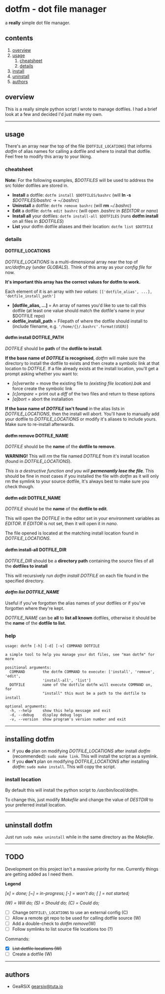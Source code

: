 # dotfm - dot file manager
a **really** simple dot file manager.

## contents
1. [overview](#overview)
2. [usage](#usage)
	1. [cheatsheet](#cheatsheet)
	2. [details](#details)
3. [install](#install)
2. [uninstall](#uninstall)
4. [authors](#authors)

## overview
This is a really simple python script I wrote to manage dotfiles. I had a brief look at a few and decided I'd just make my own.

---

## usage
There's an array near the top of the file (`DOTFILE_LOCATIONS`) that informs _dotfm_ of alias names for calling a dotfile and where to install that dotfile. Feel free to modify this array to your liking.

### cheatsheet
**Note:** For the following examples, _$DOTFILES_ will be used to address the src folder dotfiles are stored in.

- **Install** a dotfile: `dotfm install $DOTFILES/bashrc` (will **ln -s** _$DOTFILES/bashrc_ -> _~/.bashrc_)
- **Uninstall** a dotfile: `dotfm remove bashrc` (will **rm** _~/.bashrc_)
- **Edit** a dotfile: `dotfm edit bashrc` (will open _.bashrc_ in _$EDITOR_ or _nano_)
- **Install all** your dotfiles: `dotfm install-all $DOTFILES` (runs **dotfm install** on all files in _$DOTFILES_)
- **List** your dotfm dotfile aliases and their location: `dotfm list $DOTFILE`

### details
#### DOTFILE\_LOCATIONS

_DOTFILE\_LOCATIONS_ is a multi-dimensional array near the top of _src/dotfm.py_ (under _GLOBALS_). Think of this array as your _config file_ for now.

**It's important this array has the correct values for dotfm to work.**

Each element of it is an array with _two values_: `[['dotfile_alias', ...], 'dotfile_install_path']`

- **[dotfile\_alias, ...]** = An array of names you'd like to use to call this dotfile (at least one value should match the dotfile's name in your $DOTFILE repo)
- **dotfile\_install\_path** = Filepath of where the dotfile should install to (include filename, e.g. `'/home/{}/.bashrc'.format(USER)`)
  
#### dotfm install DOTFILE\_PATH
_DOTFILE_ should be **path** of the **dotfile to install**.

**If the base name of _DOTFILE_ is recognised**, _dotfm_ will make sure the directory to install the dotfile to exists and then create a symbolic link at that location to _DOTFILE_.
If a file already exists at the install location, you'll get a prompt asking whether you want to:

- _\[o\]verwrite_ = move the existing file to _(existing file location).bak_ and force create the symbolic link
- _\[c\]ompare_ = print out a _diff_ of the two files and return to these options
- _\[a\]bort_ = abort the installation

**If the base name of _DOTFILE_ isn't found** in the alias lists in _DOTFILE\_LOCATIONS_, then the install will abort. You'll have to manually add your dotfile to _DOTFILE_LOCATIONS_ or modify it's aliases to include yours. Make sure to re-install afterwards.

#### dotfm remove DOTFILE\_NAME
_DOTFILE_  should be the **name** of the **dotfile to remove**.

**WARNING!** This will _rm_ the file named _DOTFILE_ from it's install location (found in _DOTFILE\_LOCATIONS_).

_This is a destructive function and you will **permenantly lose the file**._ This should be fine in most cases if you installed the file with _dotfm_ as it will only rm the symlink to your source dotfile, It's always best to make sure you check though. 

#### dotfm edit DOTFILE\_NAME
_DOTFILE_ should be the **name** of the **dotfile to edit**.

This will open the _DOTFILE_ in the editor set in your environment variables as _EDITOR_. If _EDITOR_ is not set, then it will open it in _nano_.

The file opened is located at the matching install location found in _DOTFILE\_LOCATIONS_.

#### dotfm install-all DOTFILE\_DIR
_DOTFILE_DIR_ should be a **directory path** containing the source files of all the **dotfiles to install**

This will recursively run _dotfm install DOTFILE_ on each file found in the specified directory.

#### _dotfm list DOTFILE\_NAME_
Useful if you've forgotten the alias names of your dotfiles or if you've forgotten where they're kept.

_DOTFILE\_NAME_ can be **all** to **list all known** dotfiles, otherwise it should be the **name** of the **dotfile to list**.

### help

	usage: dotfm [-h] [-d] [-v] COMMAND DOTFILE
	
	a simple tool to help you manage your dot files, see "man dotfm" for more
	
	positional arguments:
	  COMMAND        the dotfm COMMAND to execute: ['install', 'remove', 'edit',
	                 'install-all', 'list']
	  DOTFILE        name of the dotfile dotfm will execute COMMAND on, for
	                 "install" this must be a path to the dotfile to install
	
	optional arguments:
	  -h, --help     show this help message and exit
	  -d, --debug    display debug logs
	  -v, --version  show program's version number and exit

---

## installing dotfm
- If you **do** plan on modifying _DOTFILE\_LOCATIONS_ after install _dotfm_ (recommended): `sudo make link`. This will install the script as a symlink.
- If you **don't** plan on modifying _DOTFILE\_LOCATIONS_ after installing _dotfm_: `sudo make install`. This will copy the script.

### install location
By default this will install the python script to _/usr/bin/local/dotfm_.

To change this, just modify _Makefile_ and change the value of _DESTDIR_ to your preferred install location.

---

## uninstall dotfm
Just run `sudo make uninstall` while in the same directory as the _Makefile_.

---

## TODO
Development on this project isn't a massive priority for me. Currently things are getting added as I need them.

**Legend**

_[x] = done; [~] = in-progress; [-] = won't do; [ ] = not started;_

_(W) = Will do; (S) = Should do; (C) = Could do;_

- [ ] Change `DOTFILE\_LOCATIONS` to use an external config (C)
- [ ] Allow a remote git repo to be used for calling dotfile source (W)
- [ ] Add a double-check to _dotfm remove_(W)
- [ ] Follow symlinks to list source file locations too (?)

Commands:
- [x] <s>List dotfile locations (W)</s>
- [ ] Create a dotfile (W)

---

## authors
- GeaRSiX <gearsix@tuta.io>

